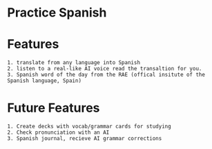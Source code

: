 # Practice Spanish

# Features
    1. translate from any language into Spanish
    2. listen to a real-like AI voice read the transaltion for you.
    3. Spanish word of the day from the RAE (offical insitute of the Spanish language, Spain)
# Future Features
    1. Create decks with vocab/grammar cards for studying
    2. Check pronunciation with an AI
    3. Spanish journal, recieve AI grammar corrections